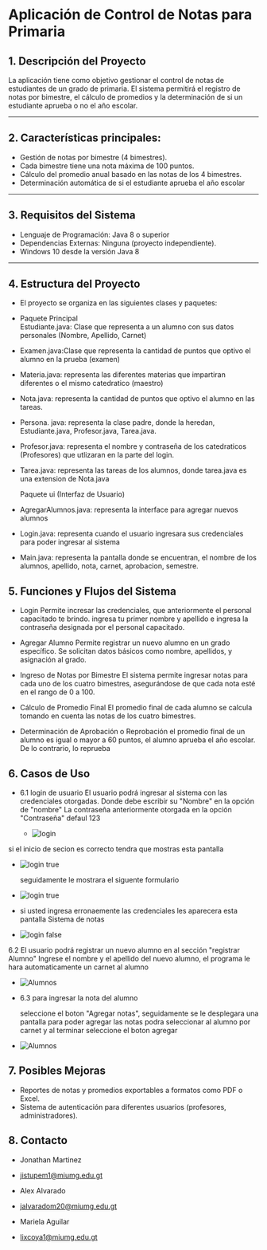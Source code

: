 # Aplicación de Control de Notas para Primaria
## 1. Descripción del Proyecto

La aplicación tiene como objetivo gestionar el control de notas de estudiantes de un grado de primaria.
El sistema permitirá el registro de notas por bimestre, el cálculo de promedios y la determinación de si
un estudiante aprueba o no el año escolar. 

---

##  2. Características principales:

- Gestión de notas por bimestre (4 bimestres).
- Cada bimestre tiene una nota máxima de 100 puntos.
- Cálculo del promedio anual basado en las notas de los 4 bimestres.
- Determinación automática de si el estudiante aprueba el año escolar
---

## 3. Requisitos del Sistema

 - Lenguaje de Programación: Java 8 o superior
 - Dependencias Externas: Ninguna (proyecto independiente).
 - Windows 10 desde la versión Java 8
 
----

## 4.  Estructura del Proyecto
* El proyecto se organiza en las siguientes clases y paquetes:

- Paquete  Principal  
 Estudiante.java: Clase que representa a un alumno con sus datos personales (Nombre, Apellido, Carnet)
 
- Examen.java:Clase que representa la cantidad de puntos que optivo el alumno en la prueba (examen)

- Materia.java: representa las diferentes materias que impartiran diferentes o el mismo catedratico (maestro)
 
- Nota.java: representa la cantidad de puntos que optivo el alumno en las tareas.

- Persona. java: representa la clase padre, donde la heredan, Estudiante.java, Profesor.java, Tarea.java.

- Profesor.java: representa el nombre y contraseña de los catedraticos (Profesores) que utlizaran en la parte del login.

- Tarea.java: representa las tareas de los alumnos, donde tarea.java es una extension de Nota.java


    Paquete ui (Interfaz de Usuario)
  
 -  AgregarAlumnos.java: representa la interface para agregar nuevos alumnos 

- Login.java: representa cuando el usuario ingresara sus credenciales para poder ingresar al sistema

- Main.java: representa la pantalla donde se encuentran, el nombre de los alumnos, apellido, nota, carnet, aprobacion, semestre.


## 5. Funciones y Flujos del Sistema

- Login
Permite incresar las credenciales, que anteriormente el personal capacitado te brindo.
ingresa tu primer nombre y apellido e ingresa la contraseña designada por el personal capacitado.

- Agregar Alumno
 Permite registrar un nuevo alumno en un grado específico. Se solicitan datos básicos como nombre, apellidos, y asignación al grado.

- Ingreso de Notas por Bimestre
El sistema permite ingresar notas para cada uno de los cuatro bimestres, asegurándose de que cada nota esté en el rango de 0 a 100.

- Cálculo de Promedio Final
El promedio final de cada alumno se calcula tomando en cuenta las notas de los cuatro bimestres.

 - Determinación de Aprobación o Reprobación
el promedio final de un alumno es igual o mayor a 60 puntos, el alumno aprueba el año escolar. De lo contrario, lo reprueba

## 6. Casos de Uso
- 6.1 login de usuario
El  usuario podrá ingresar al sistema con las credenciales otorgadas. 
Donde debe escribir su "Nombre"  en la opción de  "nombre"
 La contraseña anteriormente otorgada en la opción "Contraseña" defaul 123

  - ![login](Assets/login.jpeg)

 si el inicio de secion es correcto tendra que mostras esta pantalla
 
 - ![login true](Assets/logintrue.jpeg)

   seguidamente le mostrara el siguente formulario
   
  - ![login true](Assets/gg.jpeg)

 - si usted ingresa erronaemente las credenciales les aparecera esta pantalla
Sistema de notas

- ![login false](Assets/loginerror.jpeg)

6.2 El usuario podrá registrar un nuevo alumno en al sección "registrar Alumno"
Ingrese el nombre y el apellido del nuevo alumno, el programa le hara automaticamente un carnet al alumno

- ![Alumnos](Assets/alumnos.jpeg)

 - 6.3 para ingresar la nota del alumno

   seleccione el boton "Agregar notas", seguidamente se le desplegara una pantalla para poder agregar las notas
   podra seleccionar al alumno por carnet y al terminar seleccione el boton agregar
   
 - ![Alumnos](Assets/notas.jpeg)

 ## 7. Posibles Mejoras
 
 - Reportes de notas y promedios exportables a formatos como PDF o Excel.
 - Sistema de autenticación para diferentes usuarios (profesores, administradores).

  ## 8. Contacto
  
   - Jonathan Martinez
   - jistupem1@miumg.edu.gt

   - Alex Alvarado
   - jalvaradom20@miumg.edu.gt

   - Mariela Aguilar
   - lixcoya1@miumg.edu.gt
  






